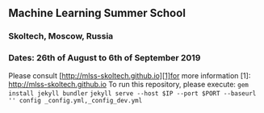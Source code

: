 ## Machine Learning Summer School
### Skoltech, Moscow, Russia
### Dates: 26th of August to 6th of September 2019
Please consult [http://mlss-skoltech.github.io][1]for more information
[1]: http://mlss-skoltech.github.io
To run this repository, please execute:
`gem install jekyll bundler`
`jekyll serve --host $IP --port $PORT --baseurl '' config _config.yml,_config_dev.yml`